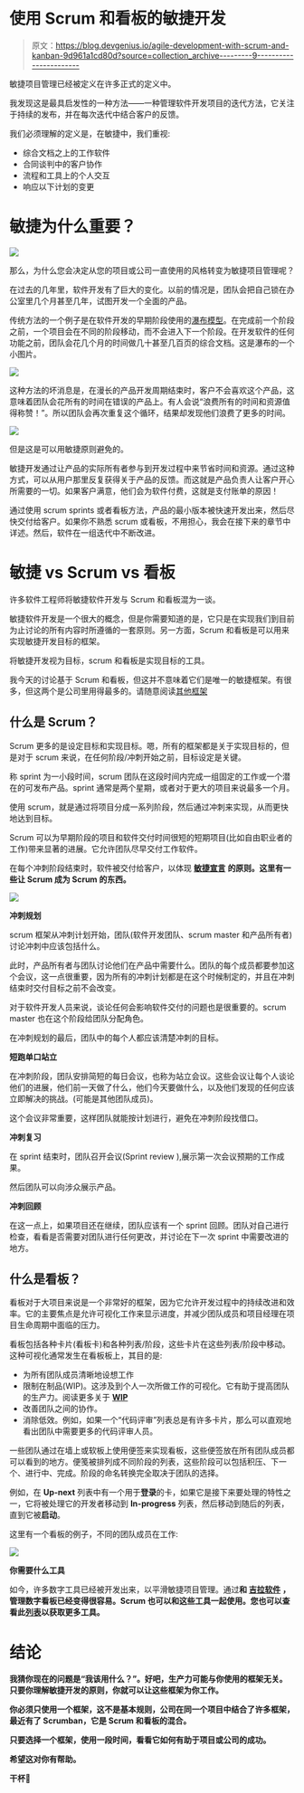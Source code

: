 # 使用 Scrum 和看板的敏捷开发

> 原文：<https://blog.devgenius.io/agile-development-with-scrum-and-kanban-9d961a1cd80d?source=collection_archive---------9----------------------->

敏捷项目管理已经被定义在许多正式的定义中。

我发现这是最具启发性的一种方法——一种管理软件开发项目的迭代方法，它关注于持续的发布，并在每次迭代中结合客户的反馈。

我们必须理解的定义是，在敏捷中，我们重视:

*   综合文档之上的工作软件
*   合同谈判中的客户协作
*   流程和工具上的个人交互
*   响应以下计划的变更

# 敏捷为什么重要？

![](img/e4323dd0108e0fd8b0ce86835674ab9e.png)

那么，为什么您会决定从您的项目或公司一直使用的风格转变为敏捷项目管理呢？

在过去的几年里，软件开发有了巨大的变化。以前的情况是，团队会把自己锁在办公室里几个月甚至几年，试图开发一个全面的产品。

传统方法的一个例子是在软件开发的早期阶段使用的[瀑布模型](https://www.tutorialspoint.com/sdlc/sdlc_waterfall_model.htm)。在完成前一个阶段之前，一个项目会在不同的阶段移动，而不会进入下一个阶段。在开发软件的任何功能之前，团队会花几个月的时间做几十甚至几百页的综合文档。这是瀑布的一个小图片。

![](img/e73abb26e2cc02cda2b19f498c54e49d.png)

这种方法的坏消息是，在漫长的产品开发周期结束时，客户不会喜欢这个产品，这意味着团队会花所有的时间在错误的产品上。有人会说“浪费所有的时间和资源值得称赞！”。所以团队会再次重复这个循环，结果却发现他们浪费了更多的时间。

![](img/3ac531d6f144dca8e14b70b771f733c7.png)

但是这是可以用敏捷原则避免的。

敏捷开发通过让产品的实际所有者参与到开发过程中来节省时间和资源。通过这种方式，可以从用户那里反复获得关于产品的反馈。而这就是产品负责人让客户开心所需要的一切。如果客户满意，他们会为软件付费，这就是支付账单的原因！

通过使用 scrum sprints 或者看板方法，产品的最小版本被快速开发出来，然后尽快交付给客户。如果你不熟悉 scrum 或看板，不用担心，我会在接下来的章节中详述。然后，软件在一组迭代中不断改进。

# 敏捷 vs Scrum vs 看板

许多软件工程师将敏捷软件开发与 Scrum 和看板混为一谈。

敏捷软件开发是一个很大的概念，但是你需要知道的是，它只是在实现我们到目前为止讨论的所有内容时所遵循的一套原则。另一方面，Scrum 和看板是可以用来实现敏捷开发目标的框架。

将敏捷开发视为目标，scrum 和看板是实现目标的工具。

我今天的讨论基于 Scrum 和看板，但这并不意味着它们是唯一的敏捷框架。有很多，但这两个是公司里用得最多的。请随意阅读[其他框架](https://www.professionaldevelopment.ie/what-are-agile-frameworks)

## **什么是 Scrum？**

Scrum 更多的是设定目标和实现目标。嗯，所有的框架都是关于实现目标的，但是对于 scrum 来说，在任何阶段/冲刺开始之前，目标设定是关键。

称 sprint 为一小段时间，scrum 团队在这段时间内完成一组固定的工作或一个潜在的可发布产品。sprint 通常是两个星期，或者对于更大的项目来说最多一个月。

使用 scrum，就是通过将项目分成一系列阶段，然后通过冲刺来实现，从而更快地达到目标。

Scrum 可以为早期阶段的项目和软件交付时间很短的短期项目(比如自由职业者的工作)带来显著的进展。它允许团队尽早交付工作软件。

在每个冲刺阶段结束时，软件被交付给客户，以体现 [**敏捷宣言**](https://agilemanifesto.org/principles.html) **的原则。这里有一些让 Scrum 成为 Scrum 的东西。**

![](img/04b4dce794d1583d9a8f51f63c962074.png)

**冲刺规划**

scrum 框架从冲刺计划开始，团队(软件开发团队、scrum master 和产品所有者)讨论冲刺中应该包括什么。

此时，产品所有者与团队讨论他们在产品中需要什么。团队的每个成员都要参加这个会议，这一点很重要，因为所有的冲刺计划都是在这个时候制定的，并且在冲刺结束时交付目标之前不会改变。

对于软件开发人员来说，谈论任何会影响软件交付的问题也是很重要的。scrum master 也在这个阶段给团队分配角色。

在冲刺规划的最后，团队中的每个人都应该清楚冲刺的目标。

**短跑单口站立**

在冲刺阶段，团队安排简短的每日会议，也称为站立会议。这些会议让每个人谈论他们的进展，他们前一天做了什么，他们今天要做什么，以及他们发现的任何应该立即解决的挑战。(可能是其他团队成员)。

这个会议非常重要，这样团队就能按计划进行，避免在冲刺阶段找借口。

**冲刺复习**

在 sprint 结束时，团队召开会议(Sprint review ),展示第一次会议预期的工作成果。

然后团队可以向涉众展示产品。

**冲刺回顾**

在这一点上，如果项目还在继续，团队应该有一个 sprint 回顾。团队对自己进行检查，看看是否需要对团队进行任何更改，并讨论在下一次 sprint 中需要改进的地方。

## **什么是看板？**

看板对于大项目来说是一个非常好的框架，因为它允许开发过程中的持续改进和效率。它的主要焦点是允许可视化工作来显示进度，并减少团队成员和项目经理在项目生命周期中面临的压力。

看板包括各种卡片(看板卡)和各种列表/阶段，这些卡片在这些列表/阶段中移动。这种可视化通常发生在看板板上，其目的是:

*   为所有团队成员清晰地设想工作
*   限制在制品(WIP)。这涉及到个人一次所做工作的可视化。它有助于提高团队的生产力。阅读更多关于 [**WIP**](https://kanbanzone.com/resources/kanban/wip-limits/)
*   改善团队之间的协作。
*   消除低效。例如，如果一个“代码评审”列表总是有许多卡片，那么可以直观地看出团队中需要更多的代码评审人员。

一些团队通过在墙上或软板上使用便签来实现看板，这些便签放在所有团队成员都可以看到的地方。便笺被排列成不同阶段的列表，这些阶段可以包括积压、下一个、进行中、完成。阶段的命名转换完全取决于团队的选择。

例如，在 **Up-next** 列表中有一个用于**登录**的卡，如果它是接下来要处理的特性之一，它将被处理它的开发者移动到 **In-progress** 列表，然后移动到随后的列表，直到它被**启动**。

这里有一个看板的例子，不同的团队成员在工作:

![](img/976fba19c06851fb9c823f3cd3b925de.png)

**你需要什么工具**

如今，许多数字工具已经被开发出来，以平滑敏捷项目管理。通过[](https://trello.com/)****和** [**吉拉软件**](https://www.atlassian.com/software/jira) ，管理数字看板已经变得很容易。Scrum 也可以和这些工具一起使用。您也可以查看此[列表](https://apiumhub.com/tech-blog-barcelona/agile-project-management-tools/)以获取更多工具。**

# ****结论****

**我猜你现在的问题是“**我该用什么？**”。好吧，生产力可能与你使用的框架无关。只要你理解敏捷开发的原则，你就可以让这些框架为你工作。**

**你必须只使用一个框架，这不是基本规则，公司在同一个项目中结合了许多框架，最近有了 Scrumban，它是 Scrum 和看板的混合。**

**只要选择一个框架，使用一段时间，看看它如何有助于项目或公司的成功。**

**希望这对你有帮助。**

**干杯🙂**